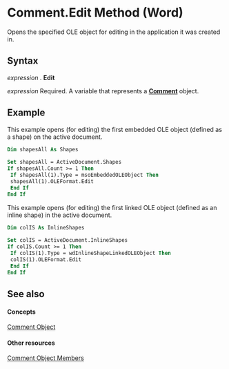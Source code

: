 
# Comment.Edit Method (Word)

Opens the specified OLE object for editing in the application it was created in.


## Syntax

 _expression_ . **Edit**

 _expression_ Required. A variable that represents a **[Comment](0a2841f3-ca3c-8186-afab-f634ebd97d4c.md)** object.


## Example

This example opens (for editing) the first embedded OLE object (defined as a shape) on the active document.


```vb
Dim shapesAll As Shapes 
 
Set shapesAll = ActiveDocument.Shapes 
If shapesAll.Count >= 1 Then 
 If shapesAll(1).Type = msoEmbeddedOLEObject Then 
 shapesAll(1).OLEFormat.Edit 
 End If 
End If
```

This example opens (for editing) the first linked OLE object (defined as an inline shape) in the active document.




```vb
Dim colIS As InlineShapes 
 
Set colIS = ActiveDocument.InlineShapes 
If colIS.Count >= 1 Then 
 If colIS(1).Type = wdInlineShapeLinkedOLEObject Then 
 colIS(1).OLEFormat.Edit 
 End If 
End If
```


## See also


#### Concepts


[Comment Object](0a2841f3-ca3c-8186-afab-f634ebd97d4c.md)
#### Other resources


[Comment Object Members](1f1dbb3e-d0ae-9eb7-108a-697a10533e2b.md)
